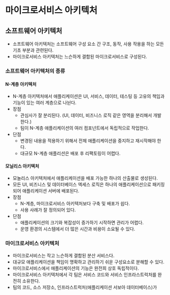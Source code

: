 #  마이크로서비스 아키텍처

## 소프트웨어 아키텍처
- 소프트웨어 아키텍처는 소프트웨어 구성 요소 간 구조, 동작, 사용 작용을 하는 모든 기초 부분과 관련된다.
- 마이크로서비스 아키텍처는 느슨하게 결합된 마이크로서비스로 구성된다.

### 소프트웨어 아키텍처의 종류
#### N-계층 아키텍처
- N-계층 아키텍처에서 애플리케이션은 UI, 서비스, 데이터, 테스팅 등 고유의 책임과 기능이 있는 여러 계층으로 나뉜다.
- 장점
  - 관심사가 잘 분리된다. (UI, 데이터, 비즈니스 로직 같은 영역을 분리해서 개발한다.)
  - 팀이 N-계층 애플리케이션의 여러 컴포넌트에서 독립적으로 작업한다.
- 단점
  - 변경된 내용을 적용하기 위해서 전체 애플리케이션을 중지하고 재시작해야 한다.
  - 대규모 N-계층 애플리션은 배포 후 리팩토링이 어렵다.
#### 모닐리스 아키텍처
- 모놀리스 아키텍처에서 애플리케이션을 배포 가능한 하나의 산출물로 생성된다.
- 모든 UI, 비즈니스 및 데이터베이스 엑세스 로직은 하나의 애플리케이션으로 패키징되어 애플리케이션 서버에 배포된다.
- 장점
  - N-계층, 마이크로서비스 아키텍처보다 구축 및 배포가 쉽다.
  - 사용 사례가 잘 정의되어 있다.
- 단점
  - 애플리케이션의 크기와 복잡성이 증가하기 시작하면 관리가 어렵다.
  - 운영 환경의 시스템에서 더 많은 시간과 비용이 소요될 수 있다.
### 마이크로서비스 아키텍처
- 마이크로서비스는 작고 느슨하게 결합된 분산 서비스다.
- 대규모 애플리케이션을 책임이 명확하고 관리하기 쉬운 구성요소로 분해할 수 있다.
- 마이크로서비스에서 애플리케이션의 기능은 완전희 상호 독립적이다.
- 마이크로서비스 아키텍처에서 각 팀은 서비스 코드와 서비스 인프라스트럭처를 완전히 소유한다.
- 팀의 코드, 소스 저장소, 인프라스트럭처(애플리케이션 서보아 데이터베이스)가 

